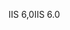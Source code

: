 <span data-ttu-id="36e28-101">IIS 6,0</span><span class="sxs-lookup"><span data-stu-id="36e28-101">IIS 6.0</span></span>
